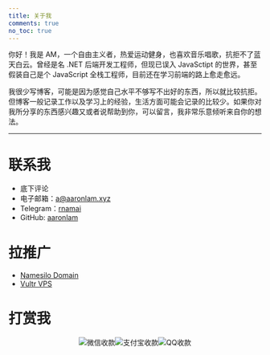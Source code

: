 ```yaml
---
title: 关于我
comments: true
no_toc: true
---
```


你好！我是 AM，一个自由主义者，热爱运动健身，也喜欢音乐唱歌，抗拒不了蓝天白云。曾经是名 .NET 后端开发工程师，但现已误入 JavaSctipt 的世界，甚至假装自己是个 JavaScript 全栈工程师，目前还在学习前端的路上愈走愈远。

我很少写博客，可能是因为感觉自己水平不够写不出好的东西，所以就比较抗拒。但博客一般记录工作以及学习上的经验，生活方面可能会记录的比较少。如果你对我所分享的东西感兴趣又或者说帮助到你，可以留言，我非常乐意倾听来自你的想法。

---

# 联系我

- 底下评论
- 电子邮箱：[a@aaronlam.xyz](mailto:a@aaronlam.xyz)
- Telegram：[rnamai](https://t.me/rnamai)
- GitHub: [aaronlam](https://github.com/aaronlam)

# 拉推广

- [Namesilo Domain](https://www.namesilo.com/register.php?rid=ee62476we)
- [Vultr VPS](https://www.vultr.com/?ref=6902477)

# 打赏我

<style>
#about-sponsor {
    margin-top: 10px;
    display: flex;
    flex-direction: row;
    justify-content: center;
}

#about-sponsor a {
    margin: 5px;
    border-bottom: none;
}

#about-sponsor img {
    
}
</style>
<div id="about-sponsor">
    <img alt="微信收款" src="https://cdn.jsdelivr.net/gh/aaronlam/imghosting@master/20201028183825.png">
    <img alt="支付宝收款" src="https://cdn.jsdelivr.net/gh/aaronlam/imghosting@master/20201028183824.png">
    <img alt="QQ收款" src="https://cdn.jsdelivr.net/gh/aaronlam/imghosting@master/20201028204840.png">
<div>

